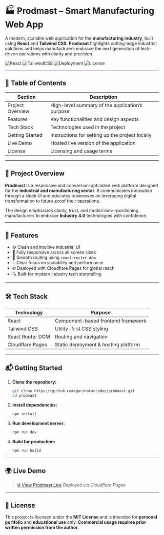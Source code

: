 # 🏭 Prodmast – Smart Manufacturing Web App

A modern, scalable web application for the **manufacturing industry**, built using **React** and **Tailwind CSS**. **Prodmast** highlights cutting-edge industrial solutions and helps manufacturers embrace the next generation of tech-driven operations with clarity and precision.

![React](https://img.shields.io/badge/React-19.x-blue)
![TailwindCSS](https://img.shields.io/badge/TailwindCSS-4.x-teal)
![Deployment](https://img.shields.io/badge/Deployed-Cloudflare%20Pages-green)
![License](https://img.shields.io/badge/license-MIT-blue.svg)

---

## 📘 Table of Contents

| Section          | Description                                     |
| ---------------- | ----------------------------------------------- |
| Project Overview | High-level summary of the application’s purpose |
| Features         | Key functionalities and design aspects          |
| Tech Stack       | Technologies used in the project                |
| Getting Started  | Instructions for setting up the project locally |
| Live Demo        | Hosted live version of the application          |
| License          | Licensing and usage terms                       |

---

## 📌 Project Overview

**Prodmast** is a responsive and conversion-optimized web platform designed for the **industrial and manufacturing sector**. It communicates innovation through a sleek UI and educates businesses on leveraging digital transformation to future-proof their operations.

The design emphasizes clarity, trust, and modernism—positioning manufacturers to embrace **Industry 4.0** technologies with confidence.

---

## 🚀 Features

* ⚙️ Clean and intuitive industrial UI
* 📱 Fully responsive across all screen sizes
* 🔁 Smooth routing using `react-router-dom`
* 💡 Clear focus on scalability and performance
* 🌐 Deployed with Cloudflare Pages for global reach
* 🔍 Built for modern industry tech storytelling

---

## 🛠️ Tech Stack

| Technology       | Purpose                              |
| ---------------- | ------------------------------------ |
| React            | Component-based frontend framework   |
| Tailwind CSS     | Utility-first CSS styling            |
| React Router DOM | Routing and navigation               |
| Cloudflare Pages | Static deployment & hosting platform |

---

## 📬 Getting Started

1. **Clone the repository:**

   ```bash
   git clone https://github.com/gursharancodes/prodmast.git
   cd prodmast
   ```

2. **Install dependencies:**

   ```bash
   npm install
   ```

3. **Run development server:**

   ```bash
   npm run dev
   ```

4. **Build for production:**

   ```bash
   npm run build
   ```

---

## 🌍 Live Demo

> [🌐 View Prodmast Live](https://prodmast.pages.dev)
> *Deployed via Cloudflare Pages*

---

## 📄 License

This project is licensed under the **MIT License** and is intended for **personal portfolio** and **educational use** only.
**Commercial usage requires prior written permission from the author.**
